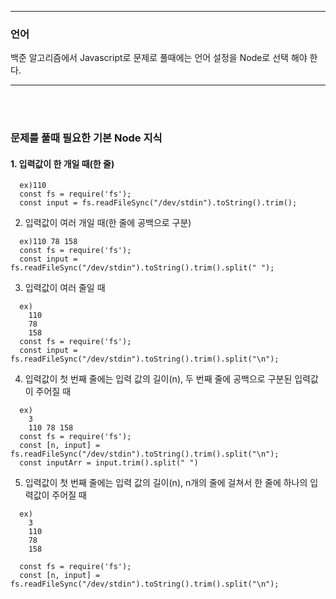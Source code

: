 ---------------------------------------

### 언어
백준 알고리즘에서 Javascript로 문제로 풀때에는 언어 설정을 Node로 선택 해야 한다.

---------------------------------------   

</br> </br>

### 문제를 풀때 필요한 기본 Node 지식

#### 1. 입력값이 한 개일 때(한 줄)
  ```node
    ex)110
    const fs = require('fs');
    const input = fs.readFileSync("/dev/stdin").toString().trim();
  ```


2. 입력값이 여러 개일 때(한 줄에 공백으로 구분)
  ```node
    ex)110 78 158
    const fs = require('fs');
    const input = fs.readFileSync("/dev/stdin").toString().trim().split(" ");
  ```


3. 입력값이 여러 줄일 때
  ```node
    ex)
      110
      78
      158
    const fs = require('fs');
    const input = fs.readFileSync("/dev/stdin").toString().trim().split("\n");
  ```


4. 입력값이 첫 번째 줄에는 입력 값의 길이(n), 두 번째 줄에 공백으로 구분된 입력값이 주어질 때
  ```node
    ex)
      3
      110 78 158
    const fs = require('fs');
    const [n, input] = fs.readFileSync("/dev/stdin").toString().trim().split("\n");
    const inputArr = input.trim().split(" ")
  ```

5. 입력값이 첫 번째 줄에는 입력 값의 길이(n), n개의 줄에 걸쳐서 한 줄에 하나의 입력값이 주어질 때
  ```node
    ex)
      3
      110
      78
      158
    
    const fs = require('fs');
    const [n, input] = fs.readFileSync("/dev/stdin").toString().trim().split("\n");
  ```
